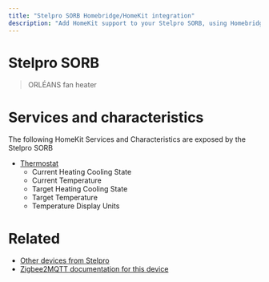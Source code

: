 ```yaml
---
title: "Stelpro SORB Homebridge/HomeKit integration"
description: "Add HomeKit support to your Stelpro SORB, using Homebridge, Zigbee2MQTT and homebridge-z2m."
---
```

<!---
This file has been GENERATED using src/docgen/docgen.ts
DO NOT EDIT THIS FILE MANUALLY!
-->
# Stelpro SORB
> ORLÉANS fan heater


# Services and characteristics
The following HomeKit Services and Characteristics are exposed by
the Stelpro SORB

* [Thermostat](../../climate.md)
  * Current Heating Cooling State
  * Current Temperature
  * Target Heating Cooling State
  * Target Temperature
  * Temperature Display Units


# Related
* [Other devices from Stelpro](../index.md#stelpro)
* [Zigbee2MQTT documentation for this device](https://www.zigbee2mqtt.io/devices/SORB.html)